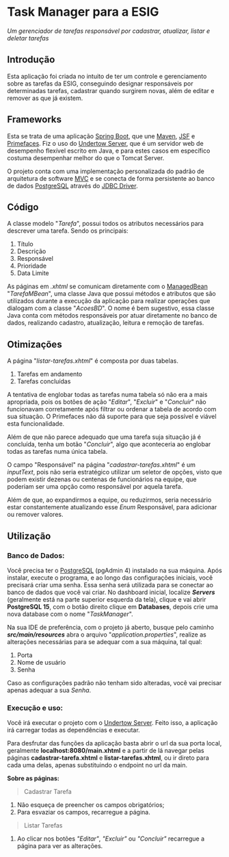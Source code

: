 # Task Manager para a ESIG

_Um gerenciador de tarefas responsável por cadastrar, atualizar, listar e deletar tarefas_

## Introdução

Esta aplicação foi criada no intuito de ter um controle e gerenciamento sobre as tarefas da ESIG, conseguindo designar responsáveis por determinadas tarefas, cadastrar quando surgirem novas, além de editar e remover as que já existem.


## Frameworks

Esta se trata de uma aplicação [Spring Boot](https://spring.io/), que une [Maven](https://maven.apache.org/), [JSF](https://pt.wikipedia.org/wiki/JavaServer_Faces) e [Primefaces](https://www.primefaces.org/). Fiz o uso do [Undertow Server](https://undertow.io/), que é um servidor web de desempenho flexível escrito em Java, e para estes casos em específico costuma desempenhar melhor do que o Tomcat Server.

O projeto conta com uma implementação personalizada do padrão de arquitetura de software [MVC](https://pt.wikipedia.org/wiki/MVC) e se conecta de forma persistente ao banco de dados [PostgreSQL](https://www.postgresql.org/) através do [JDBC Driver](https://jdbc.postgresql.org/).

## Código

A classe modelo "_Tarefa_", possui todos os atributos necessários para descrever uma tarefa. Sendo os principais:
1. Título
2. Descrição
3. Responsável
4. Prioridade
5. Data Limite

As páginas em _.xhtml_ se comunicam diretamente com o [ManagedBean](https://www.devmedia.com.br/introducao-ao-jsf-managed-bean/29390#:~:text=O%20ManagedBean%20funciona%20como%20uma%20classe%20que%20delega%20fun%C3%A7%C3%B5es%20para%20cada%20View.&text=O%20JSF%20(Java%20Server%20Faces,XHTML%20e%20assim%20por%20diante).) "_TarefaMBean_", uma classe Java que possui métodos e atributos que são utilizados durante a execução da aplicação para realizar operações que dialogam com a classe "_AcoesBD_". O nome é bem sugestivo, essa classe Java conta com métodos responsáveis por atuar diretamente no banco de dados, realizando cadastro, atualização, leitura e remoção de tarefas.

## Otimizações

A página "_listar-tarefas.xhtml_" é composta por duas tabelas. 
1. Tarefas em andamento
2. Tarefas concluídas

A tentativa de englobar todas as tarefas numa tabela só não era a mais apropriada, pois os botões de ação "_Editar_", "_Excluir_" e "_Concluir_" não funcionavam corretamente após filtrar ou ordenar a tabela de acordo com sua situação. O Primefaces não dá suporte para que seja possível e viável esta funcionalidade. 

Além de que não parece adequado que uma tarefa suja situação já é concluída, tenha um botão "_Concluir_", algo que aconteceria ao englobar todas as tarefas numa única tabela.

O campo "Responsável" na página "_cadastrar-tarefas.xhtml_" é um *inputText*, pois não seria estratégico utilizar um seletor de opções, visto que podem existir dezenas ou centenas de funcionários na equipe, que poderiam ser uma opção como responsável por aquela tarefa.

Além de que, ao expandirmos a equipe, ou reduzirmos, seria necessário estar constantemente atualizando esse _Enum_ Responsável, para adicionar ou remover valores.

## Utilização

### Banco de Dados:

Você precisa ter o [PostgreSQL](https://www.postgresql.org/) (pgAdmin 4) instalado na sua máquina. Após instalar, execute o programa, e ao longo das configurações iniciais, você precisará criar uma senha. Essa senha será utilizada para se conectar ao banco de dados que você vai criar. No dashboard inicial, localize _**Servers**_ (geralmente está na parte superior esquerda da tela), clique e vai abrir **PostgreSQL 15**, com o botão direito clique em **Databases**, depois crie uma nova database com o nome "_TaskManager_".

Na sua IDE de preferência, com o projeto já aberto, busque pelo caminho _**src/main/resources**_ abra o arquivo "_application.properties_", realize as alterações necessárias para se adequar com a sua máquina, tal qual:
1. Porta
2. Nome de usuário
3. Senha

Caso as configurações padrão não tenham sido alteradas, você vai precisar apenas adequar a sua *Senha*.

### Execução e uso:

Você irá executar o projeto com o [Undertow Server](https://undertow.io/). Feito isso, a aplicação irá carregar todas as dependências e executar.  

Para desfrutar das funções da aplicação basta abrir o url da sua porta local, geralmente **localhost:8080/main.xhtml** e a partir de lá navegar pelas páginas **cadastrar-tarefa.xhtml** e **listar-tarefas.xhtml**, ou ir direto para cada uma delas, apenas substituindo o endpoint no url da main.

**Sobre as páginas:** 
> Cadastrar Tarefa
1. Não esqueça de preencher os campos obrigatórios;
2. Para esvaziar os campos, recarregue a página.

> Listar Tarefas
1. Ao clicar nos botões _"Editar"_, _"Excluir"_ ou _"Concluir"_ recarregue a página para ver as alterações.

